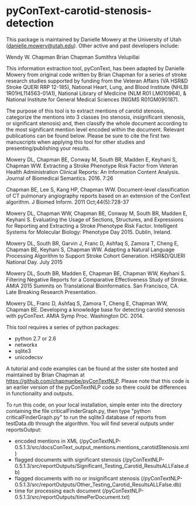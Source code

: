 # pyConText-carotid-stenosis-detection

This package is maintained by Danielle Mowery at the University of Utah (danielle.mowery@utah.edu). Other active and past developers include:

Wendy W. Chapman
Brian Chapman
Sumithra Velupillai

This information extraction tool, pyConText, has been adapted by Danielle Mowery from original code written by Brian Chapman for a series of stroke research studies supported by funding from the Veteran Affairs (VA HSR&D Stroke QUERI RRP 12-185), National Heart, Lung, and Blood Institute (NHLBI 1R01HL114563-01A1), National Library of Medicine (NLM R01 LM010964), & National Institute for General Medical Sciences (NIGMS R01GM090187).

The purpose of this tool is to extract mentions of carotid stenosis, categorize the mentions into 3 classes (no stenosis, insignificant stenosis, or significant stenosis) and, then classify the whole document according to the most significant mention level encoded within the document. Relevant publications can be found below. Please be sure to cite the first two manuscripts when applying this tool for other studies and presenting/publishing your results.

Mowery DL, Chapman BE, Conway M, South BR, Madden E, Keyhani S, Chapman WW. Extracting a Stroke Phenotype Risk Factor from Veteran Health Administration Clinical Reports: An Information Content Analysis. Journal of Biomedical Semantics. 2016. 7:26

Chapman BE, Lee S, Kang HP, Chapman WW. Document-level classification of CT pulmonary angiography reports based on an extension of the ConText algorithm. J Biomed Inform. 2011 Oct;44(5):728-37

Mowery DL, Chapman WW, Chapman BE, Conway M, South BR, Madden E, Keyhani S. Evaluating the Usage of Sections, Structures, and Expressions for Reporting and Extracting a Stroke Phenotype Risk Factor. Intelligent Systems for Molecular Biology: Phenotype Day 2015. Dublin, Ireland.

Mowery DL, South BR, Garvin J, Franc D, Ashfaq S, Zamora T, Cheng E, Chapman BE, Keyhani S, Chapman WW. Adapting a Natural Language Processing Algorithm to Support Stroke Cohort Generation. HSR&D/QUERI National Day. July 2015

Mowery DL, South BR, Madden E, Chapman BE, Chapman WW, Keyhani S. Filtering Negative Reports for a Comparative Effectiveness Study of Stroke. AMIA 2015 Summits on Translational Bioinformatics. San Francisco, CA. Late Breaking Research Presentation.

Mowery DL, Franc D, Ashfaq S, Zamora T, Cheng E, Chapman WW, Chapman BE. Developing a knowledge base for detecting carotid stenosis with pyConText. AMIA Symp Proc. Washington DC. 2014.

This tool requires a series of python packages:
- python 2.7 or 2.6
- networkx
- sqlite3
- unicodecsv

A tutorial and code examples can be found at the sister site hosted and maintained by Brian Chapman at https://github.com/chapmanbe/pyConTextNLP. Please note that this code is an earlier version of the pyConTextNLP code so there could be differences in functionality and outputs.

To run this code, on your local installation, simple enter into the directory containing the file criticalFinderGraph.py, then type "python criticalFinderGraph.py" to run the sqlite3 database of reports from testData.db through the algorithm. You will find several outputs under reportsOutput:
- encoded mentions in XML (/pyConTextNLP-0.5.1.3/src/docsConText_output_mentions.mentions_carotidStenosis.xml)
- flagged documents with significant stenosis (/pyConTextNLP-0.5.1.3/src/reportOutputs/Significant_Testing_Carotid_ResultsALLFalse.db)
- flagged documents with no or insignificant stenosis (/pyConTextNLP-0.5.1.3/src/reportOutputs/Other_Testing_Carotid_ResultsALLFalse.db)
- time for processing each document (/pyConTextNLP-0.5.1.3/src/reportOutputs/timePerDocument.txt)

